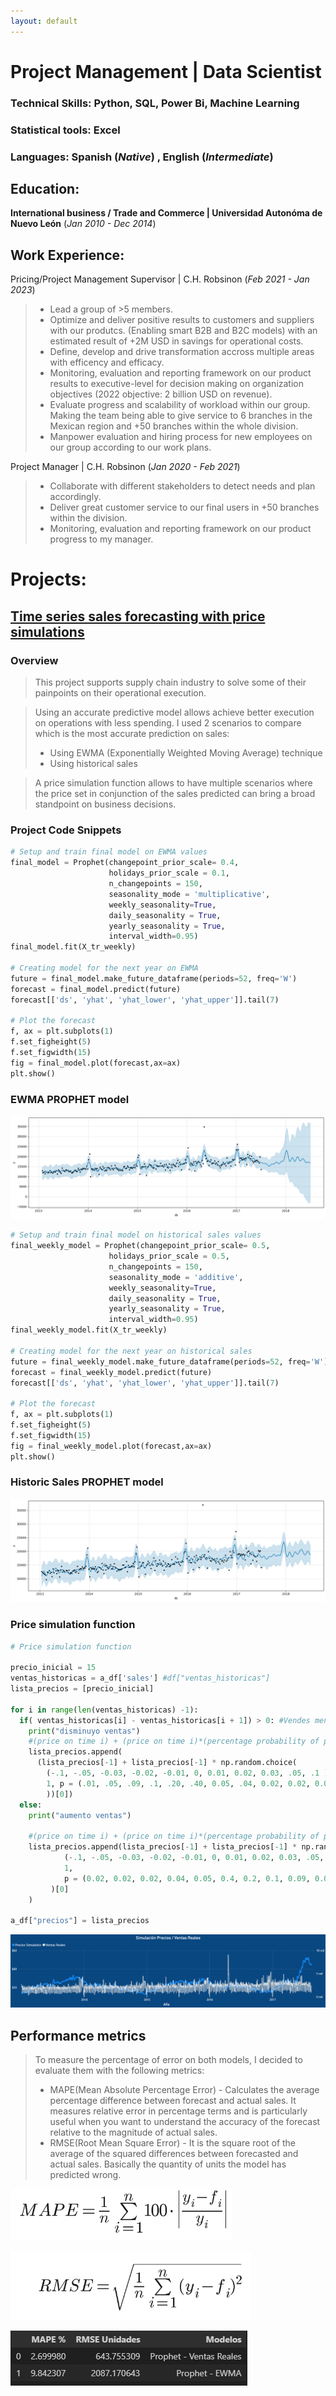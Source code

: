 ```yaml
---
layout: default
---
```

# Project Management | Data Scientist

### Technical Skills: Python, SQL, Power Bi, Machine Learning

### Statistical tools: Excel

### Languages: Spanish (_Native_) , English (_Intermediate_)


## Education:
**International business / Trade and Commerce | Universidad Autonóma de Nuevo León** (_Jan 2010 - Dec 2014_)

## Work Experience:
 Pricing/Project Management Supervisor | C.H. Robsinon (_Feb 2021 - Jan 2023_)
    
   > * Lead a group of >5 members.
   > * Optimize and deliver positive results to customers and suppliers with our produtcs. (Enabling smart B2B and B2C models) with an estimated result of +2M USD in savings for operational costs.
   > * Define, develop and drive transformation accross multiple areas with efficency and efficacy.
   > * Monitoring, evaluation and reporting framework on our product results to executive-level for decision making on organization objectives (2022 objective: 2 billion USD on revenue).
   > * Evaluate progress and scalability of workload within our group. Making the team being able to give service to 6 branches in the Mexican region and +50 branches within the whole division.
   > * Manpower evaluation and hiring process for new employees on our group according to our work plans.


 Project Manager | C.H. Robsinon (_Jan 2020 - Feb 2021_)
    
   > * Collaborate with different stakeholders to detect needs and plan accordingly.
   > * Deliver great customer service to our final users in +50 branches within the division.
   > * Monitoring, evaluation and reporting framework on our product progress to my manager.

# Projects: 

## [Time series sales forecasting with price simulations](https://github.com/IvanMontoya09/Time-series-forecasting-and-price-simulations)

### Overview

> This project supports supply chain industry to solve some of their painpoints on their operational execution.

> Using an accurate predictive model allows achieve better execution on operations with less spending. I used 2 scenarios to compare which is the most accurate prediction on sales:
> * Using EWMA (Exponentially Weighted Moving Average) technique
> * Using historical sales   

> A price simulation function allows to have multiple scenarios where the price set in conjunction of the sales predicted can bring a broad standpoint on business decisions.

### Project Code Snippets 

```python
# Setup and train final model on EWMA values
final_model = Prophet(changepoint_prior_scale= 0.4,
                      holidays_prior_scale = 0.1,
                      n_changepoints = 150,
                      seasonality_mode = 'multiplicative',
                      weekly_seasonality=True,
                      daily_seasonality = True,
                      yearly_seasonality = True,
                      interval_width=0.95)
final_model.fit(X_tr_weekly)

# Creating model for the next year on EWMA
future = final_model.make_future_dataframe(periods=52, freq='W')
forecast = final_model.predict(future)
forecast[['ds', 'yhat', 'yhat_lower', 'yhat_upper']].tail(7)

# Plot the forecast
f, ax = plt.subplots(1)
f.set_figheight(5)
f.set_figwidth(15)
fig = final_model.plot(forecast,ax=ax)
plt.show()

```

### EWMA PROPHET model

![EWMA PROPHET model](assets/img/PROPHET_EWMA.png)

```python
# Setup and train final model on historical sales values
final_weekly_model = Prophet(changepoint_prior_scale= 0.5,
                      holidays_prior_scale = 0.5,
                      n_changepoints = 150,
                      seasonality_mode = 'additive',                      
                      weekly_seasonality=True,
                      daily_seasonality = True,
                      yearly_seasonality = True,
                      interval_width=0.95)
final_weekly_model.fit(X_tr_weekly)

# Creating model for the next year on historical sales
future = final_weekly_model.make_future_dataframe(periods=52, freq='W')
forecast = final_weekly_model.predict(future)
forecast[['ds', 'yhat', 'yhat_lower', 'yhat_upper']].tail(7)

# Plot the forecast
f, ax = plt.subplots(1)
f.set_figheight(5)
f.set_figwidth(15)
fig = final_weekly_model.plot(forecast,ax=ax)
plt.show()

```

### Historic Sales PROPHET model

![Historic Sales PROPHET model](assets/img/PROPHET_VENTAS_REALES.png)


### Price simulation function

```python
# Price simulation function

precio_inicial = 15
ventas_historicas = a_df['sales'] #df["ventas_historicas"]
lista_precios = [precio_inicial]

for i in range(len(ventas_historicas) -1):
  if( ventas_historicas[i] - ventas_historicas[i + 1]) > 0: #Vendes menos al siguiente día
    print("disminuyo ventas")
    #(price on time i) + (price on time i)*(percentage probability of price discount)
    lista_precios.append(
      (lista_precios[-1] + lista_precios[-1] * np.random.choice( 
        (-.1, -.05, -0.03, -0.02, -0.01, 0, 0.01, 0.02, 0.03, .05, .1 ), 
        1, p = (.01, .05, .09, .1, .20, .40, 0.05, .04, 0.02, 0.02, 0.02)
        ))[0])
  else:
    print("aumento ventas")

    #(price on time i) + (price on time i)*(percentage probability of price increase)
    lista_precios.append(lista_precios[-1] + lista_precios[-1] * np.random.choice(
            (-.1, -.05, -0.03, -0.02, -0.01, 0, 0.01, 0.02, 0.03, .05, .1 ), 
            1,
            p = (0.02, 0.02, 0.02, 0.04, 0.05, 0.4, 0.2, 0.1, 0.09, 0.05, 0.01) 
         )[0]
    )

a_df["precios"] = lista_precios

```
![Simulación de precios](assets/img/SIMULACION_PRECIOS.PNG)


## Performance metrics
> To measure the percentage of error on both models, I decided to evaluate them with the following metrics:
>* MAPE(Mean Absolute Percentage Error) - Calculates the average percentage difference between forecast and actual sales. It measures relative error in percentage terms and is particularly useful when you want to understand the accuracy of the forecast relative to the magnitude of actual sales.
>* RMSE(Root Mean Square Error) - It is the square root of the average of the squared differences between forecasted and actual sales. Basically the quantity of units the model has predicted wrong.

![MAPE](assets/img/MAPE.PNG)

![RMSE](assets/img/RMSE.PNG)

![COMPARATIVA](assets/img/COMPARATIVA_METRICAS.PNG)